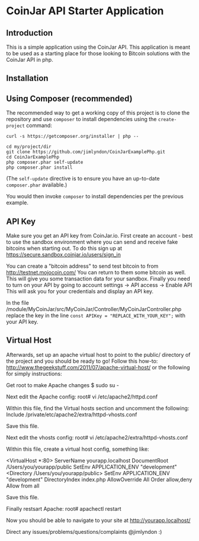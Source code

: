 CoinJar API Starter Application
=======================

Introduction
------------
This is a simple application using the CoinJar API.
This application is meant to be used as a starting place for those
looking to Bitcoin solutions with the CoinJar API in php.


Installation
------------

Using Composer (recommended)
----------------------------
The recommended way to get a working copy of this project is to clone the repository
and use `composer` to install dependencies using the `create-project` command:

    curl -s https://getcomposer.org/installer | php --

    cd my/project/dir
    git clone https://github.com/jimlyndon/CoinJarExamplePhp.git
    cd CoinJarExamplePhp
    php composer.phar self-update
    php composer.phar install

(The `self-update` directive is to ensure you have an up-to-date `composer.phar`
available.)

You would then invoke `composer` to install dependencies per the previous
example.


API Key
-------
Make sure you get an API key from CoinJar.io.  First create an account - best to use the sandbox environment where
you can send and receive fake bitcoins when starting out.  To do this sign up at https://secure.sandbox.coinjar.io/users/sign_in

You can create a "bitcoin address" to send test bitcoin to from http://testnet.mojocoin.com/
You can return to them some bitcoin as well.  This will give you some transaction data for your sandbox.
Finally you need to turn on your API by going to account settings -> API access -> Enable API
This will ask you for your credentials and display an API key.

In the file /module/MyCoinJar/src/MyCoinJar/Controller/MyCoinJarController.php
replace the key in the line `const APIKey = "REPLACE_WITH_YOUR_KEY";` with your API key.


Virtual Host
------------
Afterwards, set up an apache virtual host to point to the public/ directory of the
project and you should be ready to go!  Follow this how-to: http://www.thegeekstuff.com/2011/07/apache-virtual-host/
or the following for simply instructions:

Get root to make Apache changes
$ sudo su -


Next edit the Apache config:
root# vi /etc/apache2/httpd.conf

Within this file, find the Virtual hosts section and uncomment the following:
Include /private/etc/apache2/extra/httpd-vhosts.conf

Save this file.

Next edit the vhosts config:
root# vi /etc/apache2/extra/httpd-vhosts.conf

Within this file, create a virtual host config, something like:

<VirtualHost *:80>
    ServerName yourapp.localhost
    DocumentRoot /Users/you/yourapp/public
    SetEnv APPLICATION_ENV "development"
    <Directory /Users/you/yourapp/public>
    SetEnv APPLICATION_ENV "development"
        DirectoryIndex index.php
        AllowOverride All
        Order allow,deny
        Allow from all
    </Directory>
</VirtualHost>

Save this file.

Finally restsart Apache:
root# apachectl restart

Now you should be able to navigate to your site at http://yourapp.localhost/

Direct any issues/problems/questions/complaints @jimlyndon  :)